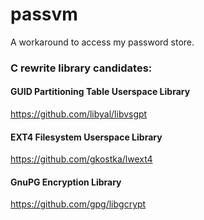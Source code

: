 # passvm
A workaround to access my password store.


### C rewrite library candidates:
#### GUID Partitioning Table Userspace Library
https://github.com/libyal/libvsgpt
#### EXT4 Filesystem Userspace Library
https://github.com/gkostka/lwext4
#### GnuPG Encryption Library
https://github.com/gpg/libgcrypt
